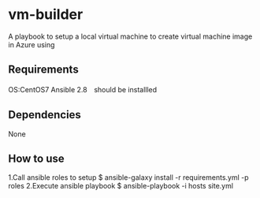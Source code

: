 vm-builder
=========

A playbook to setup a local virtual machine to create virtual machine image in Azure using 

Requirements
------------

OS:CentOS7
Ansible 2.8　should be installled


Dependencies
------------

None

How to use
----------------
1.Call ansible roles to setup
  $ ansible-galaxy install -r requirements.yml -p roles
2.Execute ansible playbook
  $ ansible-playbook -i hosts site.yml
